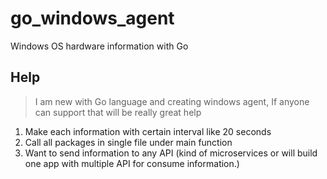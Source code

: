 # go_windows_agent
Windows OS hardware information with Go

## Help
> I am new with Go language and creating windows agent, If anyone can support that will be really great help

1) Make each information with certain interval like 20 seconds
2) Call all packages in single file under main function
3) Want to send information to any API (kind of microservices or will build one app with multiple API for consume information.)
